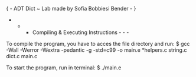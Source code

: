 { - ADT Dict ~ Lab made by Sofia Bobbiesi Bender - }

- - -  Compiling & Executing Instructions  - - -

To compile the program, you have to acces the file directory and run: 
$ gcc -Wall -Werror -Wextra -pedantic -g -std=c99 -o main.e *helpers.c string.c dict.c main.c

To start the program, run in terminal:
$ ./main.e 






